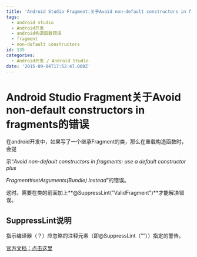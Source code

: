 ```yaml
---
title: 'Android Studio Fragment:关于Avoid non-default constructors in fragments的错误'
tags:
  - android studio
  - Android开发
  - android构造函数错误
  - fragment
  - non-default constructors
id: 135
categories:
  - Android开发 / Android Studio
date: '2015-09-04T17:52:47.000Z'
---
```


# Android Studio Fragment关于Avoid non-default constructors in fragments的错误

在android开发中，如果写了一个继承Fragment的类，那么在重载构造函数时，会提

示“_Avoid non-default constructors in fragments: use a default constructor plus_

_Fragment\#setArguments\(Bundle\) instead_”的错误。

这时。需要在类的前面加上**@SuppressLint\("ValidFragment"\)**才能解决错误。

## SuppressLint说明

指示编译器（？）应忽略的注释元素（即@SuppressLint（“”））指定的警告。

[官方文档：点击这里](http://developer.android.com/intl/zh-cn/reference/android/annotation/SuppressLint.html)


